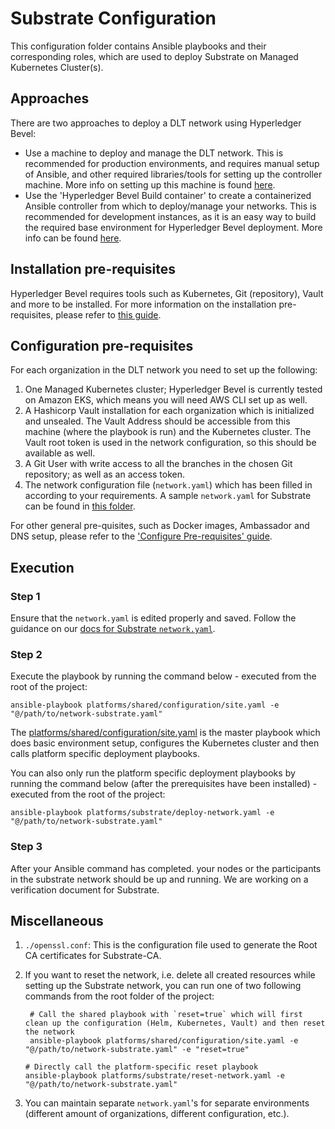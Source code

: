 [//]: # (##############################################################################################)
[//]: # (Copyright Accenture. All Rights Reserved.)
[//]: # (SPDX-License-Identifier: Apache-2.0)
[//]: # (##############################################################################################)

# Substrate Configuration
This configuration folder contains Ansible playbooks and their corresponding roles, which are used to deploy Substrate on Managed Kubernetes Cluster(s).


## Approaches
There are two approaches to deploy a DLT network using Hyperledger Bevel: 
- Use a machine to deploy and manage the DLT network. This is recommended for production environments, and requires manual setup of Ansible, and other required libraries/tools for setting up the controller machine. More info on setting up this machine is found [here](https://hyperledger-bevel.readthedocs.io/en/latest/operations/configure_prerequisites/#ansible-inventory-file).
- Use the 'Hyperledger Bevel Build container' to create a containerized Ansible controller from which to deploy/manage your networks. This is recommended for development instances, as it is an easy way to build the required base environment for Hyperledger Bevel deployment. More info can be found [here](https://hyperledger-bevel.readthedocs.io/en/latest/developer/docker-build/).

## Installation pre-requisites
Hyperledger Bevel requires tools such as Kubernetes, Git (repository), Vault and more to be installed.
For more information on the installation pre-requisites, please refer to [this guide](https://hyperledger-bevel.readthedocs.io/en/latest/prerequisites/).

## Configuration pre-requisites
For each organization in the DLT network you need to set up the following:
1. One Managed Kubernetes cluster; Hyperledger Bevel is currently tested on Amazon EKS, which means you will need AWS CLI set up as well.
2. A Hashicorp Vault installation for each organization which is initialized and unsealed. The Vault Address should be accessible from this machine (where the playbook is run) and the Kubernetes cluster. The Vault root token is used in the network configuration, so this should be available as well.
3. A Git User with write access to all the branches in the chosen Git repository; as well as an access token.
4. The network configuration file (`network.yaml`) which has been filled in according to your requirements. A sample `network.yaml` for Substrate can be found in [this folder](./samples/).

For other general pre-quisites, such as Docker images, Ambassador and DNS setup, please refer to the ['Configure Pre-requisites' guide](https://hyperledger-bevel.readthedocs.io/en/latest/operations/configure_prerequisites/).

## Execution 
### Step 1
Ensure that the `network.yaml` is edited properly and saved. Follow the guidance on our [docs for Substrate `network.yaml`](https://hyperledger-bevel.readthedocs.io/en/latest/operations/substrate_networkyaml/).


### Step 2
Execute the playbook by running the command below - executed from the root of the project:
```
ansible-playbook platforms/shared/configuration/site.yaml -e "@/path/to/network-substrate.yaml"
```
The [platforms/shared/configuration/site.yaml](../../shared/configuration/site.yaml) is the master playbook which does basic environment setup, configures the Kubernetes cluster and then calls platform specific deployment playbooks.

You can also only run the platform specific deployment playbooks by running the command below (after the prerequisites have been installed) - executed from the root of the project:
```
ansible-playbook platforms/substrate/deploy-network.yaml -e "@/path/to/network-substrate.yaml"
```

### Step 3
After your Ansible command has completed. your nodes or the participants in the substrate network should be up and running. We are working on a verification document for Substrate.

## Miscellaneous

1. `./openssl.conf`: This is the configuration file used to generate the Root CA certificates for Substrate-CA.

2. If you want to reset the network, i.e. delete all created resources while setting up the Substrate network, you can run one of two following commands from the root folder of the project:
   ```
    # Call the shared playbook with `reset=true` which will first clean up the configuration (Helm, Kubernetes, Vault) and then reset the network
    ansible-playbook platforms/shared/configuration/site.yaml -e "@/path/to/network-substrate.yaml" -e "reset=true"  
    ```
    ```
    # Directly call the platform-specific reset playbook
    ansible-playbook platforms/substrate/reset-network.yaml -e "@/path/to/network-substrate.yaml" 
    ```
3. You can maintain separate `network.yaml`'s for separate environments (different amount of organizations, different configuration, etc.).
